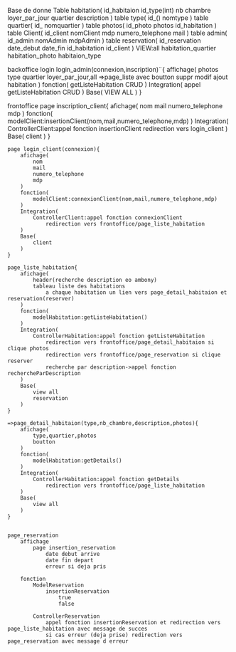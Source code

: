 Base de donne
    Table habitation(
        id_habitaion
        id_type(int)
        nb chambre
        loyer_par_jour
        quartier
        description
    )
    table type(
        id_()
        nomtype
    )
    table quartier(
        id_
        nomquartier
    )
    table photos(
        id_photo
        photos
        id_habitation
    )
    table Client(
        id_client
        nomClient
        mdp
        numero_telephone
        mail
    )
    table admin(
        id_admin
        nomAdmin
        mdpAdmin
    )
    table reservation(
        id_reservation
        date_debut
        date_fin
        id_habitation
        id_client
    )
    VIEW:all
        habitation_quartier
        habitation_photo
        habitaion_type
    

backoffice
    login
        login_admin(connexion,inscription)¨{
            affichage(
                photos type quartier loyer_par_jour,all
                =>page_liste avec boutton suppr modif ajout habitation 
            )
            fonction(
                getListeHabitation
                CRUD
            )
            Integration(
                appel getListeHabitation
                CRUD
            )
            Base(
                VIEW ALL
            )
        }


frontoffice
    page inscription_client{
        afichage(
            nom 
            mail
            numero_telephone
            mdp
        )
        fonction(
            modelClient:insertionClient(nom,mail,numero_telephone,mdp)
        )
        Integration(
            ControllerClient:appel fonction insertionClient
                redirection vers login_client
        )
        Base(
            client
        )
    }

    page login_client(connexion){
        afichage(
            nom 
            mail
            numero_telephone
            mdp
        )
        fonction(
            modelClient:connexionClient(nom,mail,numero_telephone,mdp)
        )
        Integration(
            ControllerClient:appel fonction connexionClient
                redirection vers frontoffice/page_liste_habitation
        )
        Base(
            client
        )
    }

    page_liste_habitation{
        afichage(
            header(recherche description eo ambony)
            tableau liste des habitations
                a chaque habitation un lien vers page_detail_habitaion et reservation(reserver)
        )
        fonction(
            modelHabitation:getListeHabitation()
        )
        Integration(
            ControllerHabitation:appel fonction getListeHabitation
                redirection vers frontoffice/page_detail_habitaion si clique photos
                redirection vers frontoffice/page_reservation si clique reserver
                recherche par description->appel fonction rechercheParDescription
        )
        Base(
            view all
            reservation
        )
    }

    =>page_detail_habitaion(type,nb_chambre,description,photos){
        afichage(
            type,quartier,photos 
            boutton
        )
        fonction(
            modelHabitation:getDetails()
        )
        Integration(
            ControllerHabitation:appel fonction getDetails
                redirection vers frontoffice/page_liste_habitation
        )
        Base(
            view all
        )
    }

        
    page_reservation
        affichage
            page insertion_reservation
                date debut arrive
                date fin depart
                erreur si deja pris

        fonction
            ModelReservation
                insertionReservation
                    true
                    false
            
            ControllerReservation
                appel fonction insertionReservation et redirection vers page_liste_habitation avec message de succes
                si cas erreur (deja prise) redirection vers page_reservation avec message d erreur
    

